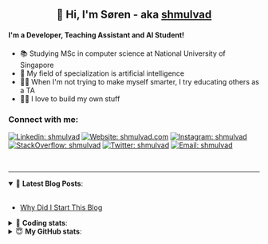 <h2 align="center">
	👋 Hi, I'm Søren - aka <a href="https://shmulvad.com">shmulvad</a>
</h2>

#### I'm a Developer, Teaching Assistant and AI Student!
- 📚 Studying MSc in computer science at National University of Singapore
- 🧠 My field of specialization is artificial intelligence
- 👨‍🏫 When I'm not trying to make myself smarter, I try educating others as a TA
- 👨‍💻 I love to build my own stuff

### Connect with me:

[![Linkedin: shmulvad](https://img.shields.io/badge/shmulvad-blue?style=flat&logo=Linkedin&logoColor=white)][linkedin]
[![Website: shmulvad.com](https://img.shields.io/badge/shmulvad.com-47CCCC?&style=flat&logo=Google-Chrome&logoColor=white)][website]
[![Instagram: shmulvad](https://img.shields.io/badge/-@shmulvad-purple?style=flat&logo=Instagram&logoColor=white)][instagram]
[![StackOverflow: shmulvad](https://img.shields.io/badge/shmulvad-FE7A16?style=flat&logo=stack-overflow&logoColor=white)][stackOverflow]
[![Twitter: shmulvad](https://img.shields.io/badge/@shmulvad-1ca0f1?style=flat&logo=twitter&logoColor=white)][twitter]
[![Email: shmulvad](https://img.shields.io/badge/shmulvad-D14836?style=flat&logo=gmail&logoColor=white)][mail]

<br />

---

<details open>
 <summary>📕 <b>Latest Blog Posts</b>: </summary>

<br>

<!-- BLOG-POST-LIST:START -->
- [Why Did I Start This Blog](https://shmulvad.com/blog/why-did-start-this-blog)
<!-- BLOG-POST-LIST:END -->

</details>

<!-- --- -->

<details>
 <summary>🤖 <b>Coding stats</b>: </summary>

<br>

<!--START_SECTION:waka-->
**I'm a Night 🦉** 

```text
🌞 Morning    97 commits     ██░░░░░░░░░░░░░░░░░░░░░░░   8.68% 
🌆 Daytime    432 commits    █████████░░░░░░░░░░░░░░░░   38.68% 
🌃 Evening    382 commits    ████████░░░░░░░░░░░░░░░░░   34.2% 
🌙 Night      206 commits    ████░░░░░░░░░░░░░░░░░░░░░   18.44%

```


📊 **This Week I Spent My Time On** 

```text
💬 Programming Languages: 
Python                   8 hrs 18 mins       ██████████████████░░░░░░░   72.19% 
Other                    2 hrs 8 mins        ████░░░░░░░░░░░░░░░░░░░░░   18.63% 
SQL                      33 mins             █░░░░░░░░░░░░░░░░░░░░░░░░   4.82% 
Bash                     10 mins             ░░░░░░░░░░░░░░░░░░░░░░░░░   1.57% 
YAML                     5 mins              ░░░░░░░░░░░░░░░░░░░░░░░░░   0.86%

🔥 Editors: 
VS Code                  9 hrs 11 mins       ████████████████████░░░░░   79.78% 
Zsh                      2 hrs               ████░░░░░░░░░░░░░░░░░░░░░   17.44% 
Sublime Text             19 mins             ░░░░░░░░░░░░░░░░░░░░░░░░░   2.78%

🐱‍💻 Projects: 
finanstilsyn-scraper     10 hrs 17 mins      ██████████████████████░░░   89.35% 
Terminal                 34 mins             █░░░░░░░░░░░░░░░░░░░░░░░░   4.96% 
overvaagning             10 mins             ░░░░░░░░░░░░░░░░░░░░░░░░░   1.57% 
Unknown Project          9 mins              ░░░░░░░░░░░░░░░░░░░░░░░░░   1.41% 
mwvc                     5 mins              ░░░░░░░░░░░░░░░░░░░░░░░░░   0.83%

```


 Last Updated on 25/12/2021
<!--END_SECTION:waka-->

</details>

<!-- --- -->

<details>
 <summary>😇 <b>My GitHub stats</b>: </summary>

<br>

<img align="left" alt="shmulvad's Github Stats" src="https://github-readme-stats.vercel.app/api?username=shmulvad&show_icons=true&hide_border=true" />

</details>



[website]: https://shmulvad.com
[twitter]: https://twitter.com/shmulvad
[linkedin]: https://linkedin.com/in/shmulvad
[instagram]: https://instagram.com/shmulvad
[stackOverflow]: https://stackoverflow.com/users/9248793/shmulvad
[mail]: mailto:shmulvad@gmail.com
[github]: https://github.com/shmulvad

